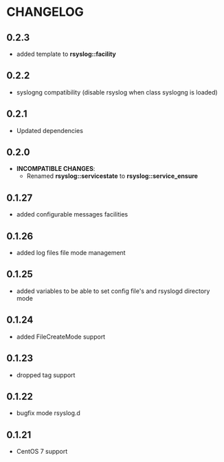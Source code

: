 # CHANGELOG

## 0.2.3

* added template to **rsyslog::facility**

## 0.2.2

* syslogng compatibility (disable rsyslog when class syslogng is loaded)

## 0.2.1

* Updated dependencies

## 0.2.0

* **INCOMPATIBLE CHANGES**:
  - Renamed **rsyslog::servicestate** to **rsyslog::service_ensure**

## 0.1.27

* added configurable messages facilities

## 0.1.26

* added log files file mode management

## 0.1.25

* added variables to be able to set config file's and rsyslogd directory mode

## 0.1.24

* added FileCreateMode support

## 0.1.23

* dropped tag support

## 0.1.22

* bugfix mode rsyslog.d

## 0.1.21

* CentOS 7 support
